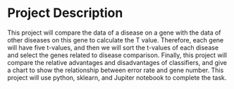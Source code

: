 # Project Description


This project will compare the data of a disease on a gene with the data of other diseases on this gene to calculate the T value. Therefore, each gene will have five t-values, and then we will sort the t-values of each disease and select the genes related to disease comparison. Finally, this project will compare the relative advantages and disadvantages of classifiers, and give a chart to show the relationship between error rate and gene number. This project will use python, sklearn, and Jupiter notebook to complete the task.
